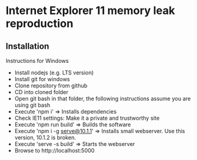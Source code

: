 # Internet Explorer 11 memory leak reproduction

## Installation

Instructions for Windows

- Install nodejs (e.g. LTS version)
- Install git for windows
- Clone repository from github
- CD into cloned folder
- Open git bash in that folder, the following instructions assume you are using git bash
- Execute 'npm i' => Installs dependencies
- Check IE11 settings: Make it a private and trustworthy site
- Execute 'npm run build' => Builds the software
- Execute 'npm i -g serve@10.1.1' => Installs small webserver. Use this version, 10.1.2 is broken.
- Execute 'serve -s build' => Starts the webserver
- Browse to http://localhost:5000

